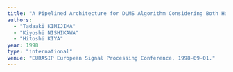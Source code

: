 ```yaml
---
title: "A Pipelined Architecture for DLMS Algorithm Considering Both Hardware Complexity and Output Latency"
authors:
  - "Tadaaki KIMIJIMA"
  - "Kiyoshi NISHIKAWA"
  - "Hitoshi KIYA"
year: 1998
type: "international"
venue: "EURASIP European Signal Processing Conference, 1998-09-01."
---
```

